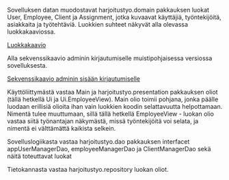 Sovelluksen datan muodostavat harjoitustyo.domain pakkauksen luokat User, Employee, Client ja Assignment, jotka kuvaavat käyttäjiä, työntekijöitä, asiakkaita ja työtehtäviä. Luokkien suhteet näkyvät alla olevassa luokkakaaviossa.

[Luokkakaavio](https://github.com/RoniNiklas/ot-harjoitustyo/blob/master/dokumentaatio/Luokkakaaviouusi.jpg)

Alla sekvenssikaavio adminin kirjautumiselle muistipohjaisessa versiossa sovelluksesta.  

[Sekvenssikaavio adminin sisään kirjautumiselle](https://github.com/RoniNiklas/ot-harjoitustyo/blob/master/dokumentaatio/sekvenssikaaviouusi.png)

Käyttöliittymästä vastaa Main ja harjoitustyo.presentation pakkauksen oliot (tällä hetkellä Ui ja Ui.EmployeeView). Main olio toimii pohjana, jonka päälle luodaan erillisiä olioita ihan vain luokkien koodin selattavuutta helpottamaan. Nimentä tulee muuttumaan, sillä tällä hetkellä EmployeeView - luokan olio vastaa siitä työnantajan näkymästä, missä työntekijöitä voi selata, ja nimentä ei välttämättä kaikista selkein.

Sovelluslogiikasta vastaa harjoitustyo.dao pakkauksen interfacet appUserManagerDao, employeeManagerDao ja ClientManagerDao sekä näitä toteuttavat luokat

Tietokannasta vastaa harjoitustyo.repository luokan oliot.
